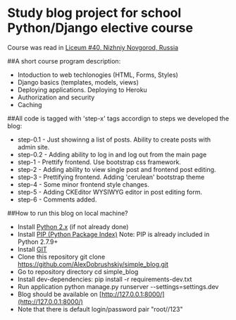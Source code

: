 Study blog project for school Python/Django elective course
===========================================================

Course was read in [Liceum #40, Nizhniy Novgorod, Russia](http://www.lic40nn.edusite.ru/ "Liceum 40 website")

##A short course program description:
* Intoduction to web techlonogies (HTML, Forms, Styles)
* Django basics (templates, models, views)
* Deploying applications. Deploying to Heroku
* Authorization and security
* Caching

##All code is tagged with 'step-x' tags accordign to steps we developed the blog:
* step-0.1 - Just showinng a list of posts. Ability to create posts with admin site.
* step-0.2 - Adding ability to log in and log out from the main page
* step-1 - Prettify frontend. Use bootstrap css framework.
* step-2 - Adding ability to view single post and frontend post editing.
* step-3 - Prettifying frontend. Adding 'cerulean' bootstrap theme
* step-4 - Some minor frontend style changes.
* step-5 - Adding CKEditor WYSIWYG editor in post editing form.
* step-6 - Comments added.

##How to run this blog on local machine?
* Install [Python 2.x](https://www.python.org/downloads/) (if not already done) 
* Install [PIP (Python Package Index)](https://pip.pypa.io/en/latest/installing.html) Note: 
PIP is already included in Python 2.7.9+
* Install [GIT](http://git-scm.com/downloads)
* Clone this repository
    git clone https://github.com/AlexDobrushskiy/simple_blog.git
* Go to repository directory 
    cd simple_blog
* Install dev-dependencies:
    pip install -r requirements-dev.txt
* Run application
    python manage.py runserver --settings=settings.dev
* Blog should be available on [http://127.0.0.1:8000/](http://127.0.0.1:8000/)
* Note that there is default login/password pair "root//123"    
